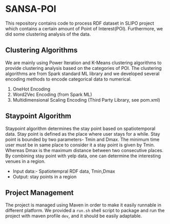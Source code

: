 # SANSA-POI

This repository contains code to process RDF dataset in SLIPO project which contains a certain amount of 
Point of Interest(POI). Furthermore, we did some clustering analysis of the data.

## Clustering Algorithms
We are mainly using Power Iteration and K-Means clustering algorithms to provide clustering analysis 
based on the categories of POI. The clustering algorithms are from Spark standard ML library and 
we developed several encoding methods to encode categorical data to numerical.

1. OneHot Encoding
2. Word2Vec Encoding (from Spark ML)
3. Multidimensional Scaling Encoding (Third Party Library, see pom.xml)

## Staypoint Algorithm
Staypoint algorithm determines the stay point based on spatiotemporal data. Stay point is defined as the
place where user stays for a while. Stay point is bounded by two parameters- Tmin and Dmax. The minimum time user must be in same place to consider it a stay point is given by Tmin. Whereas Dmax is the maximum distance between two consecutive places. By combining stay point with yelp data, one can determine the interesting venues in a region. 

   * Input data:- Spatiotempral RDF data, Tmin,Dmax
   * Output: stay points in a region

  
## Project Management
The project is managed using Maven in order to make it easily runnable in different platform. 
We provided a `run.sh` shell script to package and run the project with maven profile `dev`, and it should be easily 
adaptable.
